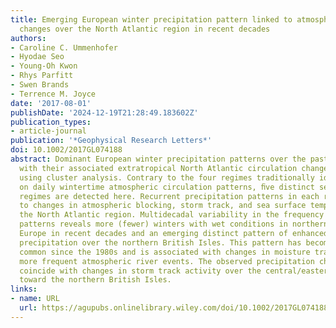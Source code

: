 ```yaml
---
title: Emerging European winter precipitation pattern linked to atmospheric circulation
  changes over the North Atlantic region in recent decades
authors:
- Caroline C. Ummenhofer
- Hyodae Seo
- Young‐Oh Kwon
- Rhys Parfitt
- Swen Brands
- Terrence M. Joyce
date: '2017-08-01'
publishDate: '2024-12-19T21:28:49.183602Z'
publication_types:
- article-journal
publication: '*Geophysical Research Letters*'
doi: 10.1002/2017GL074188
abstract: Dominant European winter precipitation patterns over the past century, along
  with their associated extratropical North Atlantic circulation changes, are evaluated
  using cluster analysis. Contrary to the four regimes traditionally identiﬁed based
  on daily wintertime atmospheric circulation patterns, ﬁve distinct seasonal precipitation
  regimes are detected here. Recurrent precipitation patterns in each regime are linked
  to changes in atmospheric blocking, storm track, and sea surface temperatures across
  the North Atlantic region. Multidecadal variability in the frequency of the precipitation
  patterns reveals more (fewer) winters with wet conditions in northern (southern)
  Europe in recent decades and an emerging distinct pattern of enhanced wintertime
  precipitation over the northern British Isles. This pattern has become unusually
  common since the 1980s and is associated with changes in moisture transport and
  more frequent atmospheric river events. The observed precipitation changes post-1950
  coincide with changes in storm track activity over the central/eastern North Atlantic
  toward the northern British Isles.
links:
- name: URL
  url: https://agupubs.onlinelibrary.wiley.com/doi/10.1002/2017GL074188
---
```

